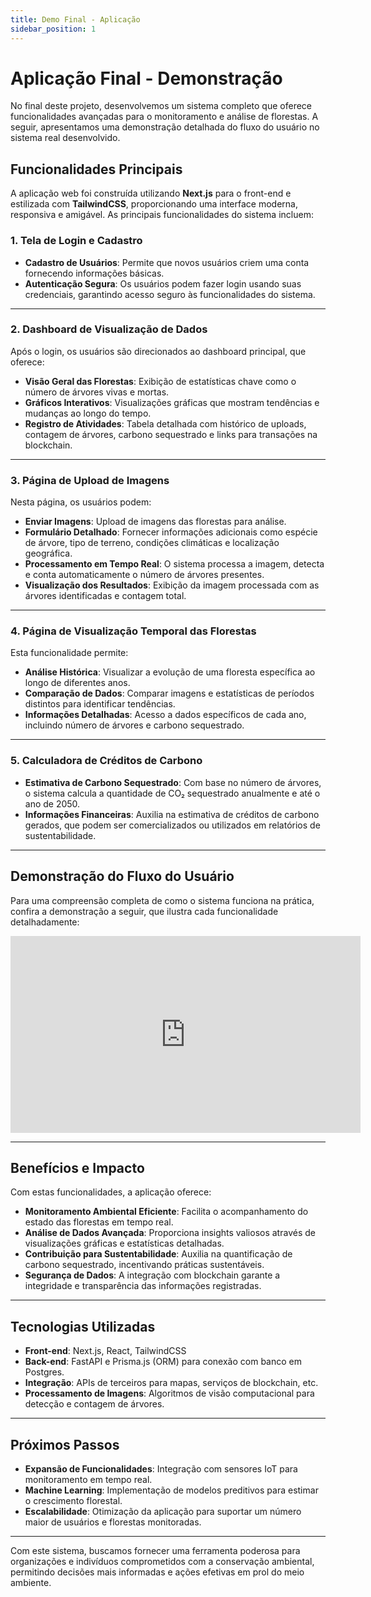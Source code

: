 ```yaml
---
title: Demo Final - Aplicação
sidebar_position: 1
---
```


# Aplicação Final - Demonstração

No final deste projeto, desenvolvemos um sistema completo que oferece funcionalidades avançadas para o monitoramento e análise de florestas. A seguir, apresentamos uma demonstração detalhada do fluxo do usuário no sistema real desenvolvido.

## Funcionalidades Principais

A aplicação web foi construída utilizando **Next.js** para o front-end e estilizada com **TailwindCSS**, proporcionando uma interface moderna, responsiva e amigável. As principais funcionalidades do sistema incluem:

### 1. Tela de Login e Cadastro

- **Cadastro de Usuários**: Permite que novos usuários criem uma conta fornecendo informações básicas.
- **Autenticação Segura**: Os usuários podem fazer login usando suas credenciais, garantindo acesso seguro às funcionalidades do sistema.
  
---

### 2. Dashboard de Visualização de Dados

Após o login, os usuários são direcionados ao dashboard principal, que oferece:

- **Visão Geral das Florestas**: Exibição de estatísticas chave como o número de árvores vivas e mortas.
- **Gráficos Interativos**: Visualizações gráficas que mostram tendências e mudanças ao longo do tempo.
- **Registro de Atividades**: Tabela detalhada com histórico de uploads, contagem de árvores, carbono sequestrado e links para transações na blockchain.
 
---

### 3. Página de Upload de Imagens

Nesta página, os usuários podem:

- **Enviar Imagens**: Upload de imagens das florestas para análise.
- **Formulário Detalhado**: Fornecer informações adicionais como espécie de árvore, tipo de terreno, condições climáticas e localização geográfica.
- **Processamento em Tempo Real**: O sistema processa a imagem, detecta e conta automaticamente o número de árvores presentes.
- **Visualização dos Resultados**: Exibição da imagem processada com as árvores identificadas e contagem total.
  

---

### 4. Página de Visualização Temporal das Florestas

Esta funcionalidade permite:

- **Análise Histórica**: Visualizar a evolução de uma floresta específica ao longo de diferentes anos.
- **Comparação de Dados**: Comparar imagens e estatísticas de períodos distintos para identificar tendências.
- **Informações Detalhadas**: Acesso a dados específicos de cada ano, incluindo número de árvores e carbono sequestrado.

---

### 5. Calculadora de Créditos de Carbono

- **Estimativa de Carbono Sequestrado**: Com base no número de árvores, o sistema calcula a quantidade de CO₂ sequestrado anualmente e até o ano de 2050.
- **Informações Financeiras**: Auxilia na estimativa de créditos de carbono gerados, que podem ser comercializados ou utilizados em relatórios de sustentabilidade.

---

## Demonstração do Fluxo do Usuário

Para uma compreensão completa de como o sistema funciona na prática, confira a demonstração a seguir, que ilustra cada funcionalidade detalhadamente:

<iframe width="560" height="315" src="https://www.youtube.com/embed/n88JwQdgSSg?si=K5hkQOzm2V8uD1Tb" title="YouTube video player" frameborder="0" allow="accelerometer; autoplay; clipboard-write; encrypted-media; gyroscope; picture-in-picture; web-share" referrerpolicy="strict-origin-when-cross-origin" allowfullscreen></iframe>

---

## Benefícios e Impacto

Com estas funcionalidades, a aplicação oferece:

- **Monitoramento Ambiental Eficiente**: Facilita o acompanhamento do estado das florestas em tempo real.
- **Análise de Dados Avançada**: Proporciona insights valiosos através de visualizações gráficas e estatísticas detalhadas.
- **Contribuição para Sustentabilidade**: Auxilia na quantificação de carbono sequestrado, incentivando práticas sustentáveis.
- **Segurança de Dados**: A integração com blockchain garante a integridade e transparência das informações registradas.

---

## Tecnologias Utilizadas

- **Front-end**: Next.js, React, TailwindCSS
- **Back-end**: FastAPI e Prisma.js (ORM) para conexão com banco em Postgres.
- **Integração**: APIs de terceiros para mapas, serviços de blockchain, etc.
- **Processamento de Imagens**: Algoritmos de visão computacional para detecção e contagem de árvores.

---

## Próximos Passos

- **Expansão de Funcionalidades**: Integração com sensores IoT para monitoramento em tempo real.
- **Machine Learning**: Implementação de modelos preditivos para estimar o crescimento florestal.
- **Escalabilidade**: Otimização da aplicação para suportar um número maior de usuários e florestas monitoradas.

---

Com este sistema, buscamos fornecer uma ferramenta poderosa para organizações e indivíduos comprometidos com a conservação ambiental, permitindo decisões mais informadas e ações efetivas em prol do meio ambiente.
